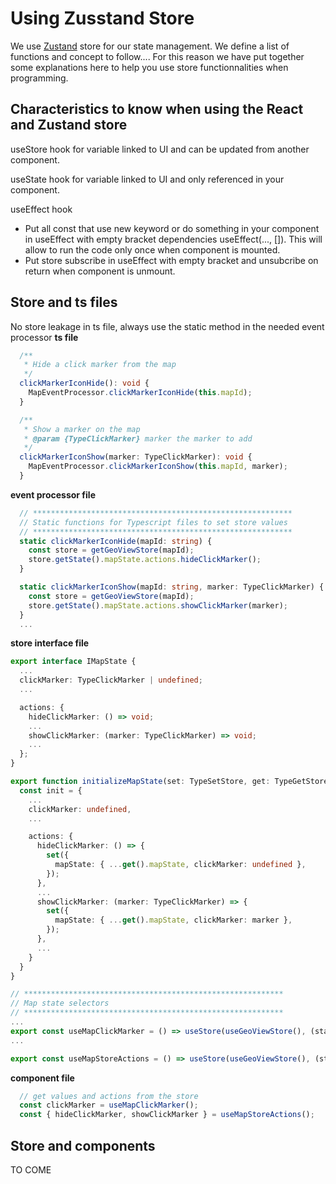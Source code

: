 # Using Zusstand Store #

We use [Zustand](https://github.com/pmndrs/zustand) store for our state management. We define a list of functions and concept to follow....
For this reason we have put together some explanations here to help you use store functionnalities when programming.

## Characteristics to know when using the React and Zustand store ##

useStore hook for variable linked to UI and can be updated from another component.

useState hook for variable linked to UI and only referenced in your component.

useEffect hook
* Put all const that use new keyword or do something in your component in useEffect with empty bracket dependencies useEffect(..., []). This will allow to run the code only once when component is mounted.
* Put store subscribe in useEffect with empty bracket and unsubcribe on return when component is unmount.

## Store and ts files ##

No store leakage in ts file, always use the static method in the needed event processor
__ts file__
``` ts
  /**
   * Hide a click marker from the map
   */
  clickMarkerIconHide(): void {
    MapEventProcessor.clickMarkerIconHide(this.mapId);
  }

  /**
   * Show a marker on the map
   * @param {TypeClickMarker} marker the marker to add
   */
  clickMarkerIconShow(marker: TypeClickMarker): void {
    MapEventProcessor.clickMarkerIconShow(this.mapId, marker);
  }
```
__event processor file__
``` ts
  // **********************************************************
  // Static functions for Typescript files to set store values
  // **********************************************************
  static clickMarkerIconHide(mapId: string) {
    const store = getGeoViewStore(mapId);
    store.getState().mapState.actions.hideClickMarker();
  }

  static clickMarkerIconShow(mapId: string, marker: TypeClickMarker) {
    const store = getGeoViewStore(mapId);
    store.getState().mapState.actions.showClickMarker(marker);
  }
  ...
```

__store interface file__
``` ts
export interface IMapState {
  ...
  clickMarker: TypeClickMarker | undefined;
  ...

  actions: {
    hideClickMarker: () => void;
    ...
    showClickMarker: (marker: TypeClickMarker) => void;
    ...
  };
}

export function initializeMapState(set: TypeSetStore, get: TypeGetStore) {
  const init = {
    ...
    clickMarker: undefined,
    ...

    actions: {
      hideClickMarker: () => {
        set({
          mapState: { ...get().mapState, clickMarker: undefined },
        });
      },
      ...
      showClickMarker: (marker: TypeClickMarker) => {
        set({
          mapState: { ...get().mapState, clickMarker: marker },
        });
      },
      ...
    }
  }
}

// **********************************************************
// Map state selectors
// **********************************************************
...
export const useMapClickMarker = () => useStore(useGeoViewStore(), (state) => state.mapState.clickMarker);
...

export const useMapStoreActions = () => useStore(useGeoViewStore(), (state) => state.mapState.actions);
```

__component file__
``` ts
  // get values and actions from the store
  const clickMarker = useMapClickMarker();
  const { hideClickMarker, showClickMarker } = useMapStoreActions();
```

## Store and components ##
TO COME